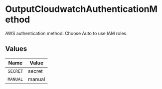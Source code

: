 # OutputCloudwatchAuthenticationMethod

AWS authentication method. Choose Auto to use IAM roles.


## Values

| Name     | Value    |
| -------- | -------- |
| `SECRET` | secret   |
| `MANUAL` | manual   |